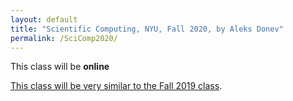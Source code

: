 ```yaml
---
layout: default
title: "Scientific Computing, NYU, Fall 2020, by Aleks Donev"
permalink: /SciComp2020/
---
```


This class will be **online**

[This class will be very similar to the Fall 2019 class](https://cims.nyu.edu/~donev/Teaching/SciComp).
